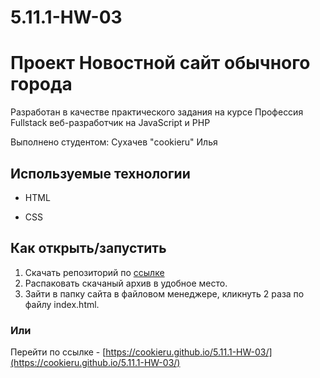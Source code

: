 # 5.11.1-HW-03
# Проект Новостной сайт обычного города

Разработан в качестве практического задания на курсе Профессия Fullstack веб-разработчик на JavaScript и PHP

Выполнено студентом: Сухачев "cookieru" Илья

## Используемые технологии

* HTML

* CSS

## Как открыть/запустить

1. Скачать репозиторий по [ссылке](https://codeload.github.com/cookieru/5.11.1-HW-03/zip/refs/heads/main)
2. Распаковать скачаный архив в удобное место.
3. Зайти в папку сайта в файловом менеджере, кликнуть 2 раза по файлу index.html.

### Или 

Перейти по ссылке - [https://cookieru.github.io/5.11.1-HW-03/](https://cookieru.github.io/5.11.1-HW-03/)